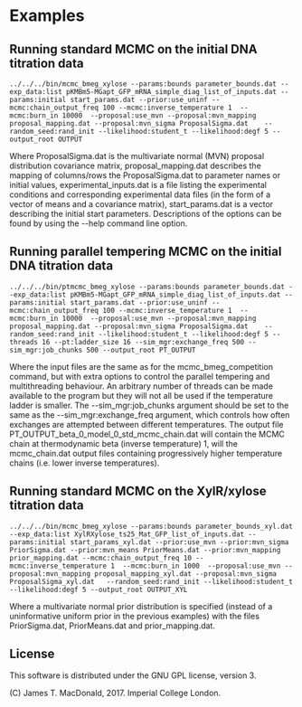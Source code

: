 # Examples


## Running standard MCMC on the initial DNA titration data


```
../../../bin/mcmc_bmeg_xylose --params:bounds parameter_bounds.dat --exp_data:list pKMBm5-MGapt_GFP_mRNA_simple_diag_list_of_inputs.dat --params:initial start_params.dat --prior:use_uninf --mcmc:chain_output_freq 100 --mcmc:inverse_temperature 1  --mcmc:burn_in 10000  --proposal:use_mvn --proposal:mvn_mapping proposal_mapping.dat --proposal:mvn_sigma ProposalSigma.dat    --random_seed:rand_init --likelihood:student_t --likelihood:degf 5 --output_root OUTPUT
```

Where ProposalSigma.dat is the multivariate normal (MVN) proposal distribution covariance matrix, proposal\_mapping.dat describes the mapping of columns/rows the ProposalSigma.dat to parameter names or initial values, experimental\_inputs.dat is a file listing the experimental conditions and corresponding experimental data files (in the form of a vector of means and a covariance matrix), start\_params.dat is a vector describing the initial start parameters. Descriptions of the options can be found by using the --help command line option.

## Running parallel tempering MCMC on the initial DNA titration data

```
../../../bin/ptmcmc_bmeg_xylose --params:bounds parameter_bounds.dat --exp_data:list pKMBm5-MGapt_GFP_mRNA_simple_diag_list_of_inputs.dat --params:initial start_params.dat --prior:use_uninf --mcmc:chain_output_freq 100 --mcmc:inverse_temperature 1  --mcmc:burn_in 10000  --proposal:use_mvn --proposal:mvn_mapping proposal_mapping.dat --proposal:mvn_sigma ProposalSigma.dat    --random_seed:rand_init --likelihood:student_t --likelihood:degf 5 --threads 16 --pt:ladder_size 16 --sim_mgr:exchange_freq 500 --sim_mgr:job_chunks 500 --output_root PT_OUTPUT
```

Where the input files are the same as for the mcmc\_bmeg\_competition command, but with extra options to control the parallel tempering and multithreading behaviour. An arbitrary number of threads can be made available to the program but they will not all be used if the temperature ladder is smaller. The --sim\_mgr:job\_chunks argument should be set to the same as the --sim\_mgr:exchange\_freq argument, which controls how often exchanges are attempted between different temperatures. The output file PT\_OUTPUT\_beta\_0\_model\_0\_std\_mcmc\_chain.dat will contain the MCMC chain at thermodynamic beta (inverse temperature) 1, will the mcmc\_chain.dat output files containing progressively higher temperature chains (i.e. lower inverse temperatures).

## Running standard MCMC on the XylR/xylose titration data

```
../../../bin/mcmc_bmeg_xylose --params:bounds parameter_bounds_xyl.dat --exp_data:list XylRXylose_ts25_Mat_GFP_list_of_inputs.dat --params:initial start_params_xyl.dat --prior:use_mvn --prior:mvn_sigma PriorSigma.dat --prior:mvn_means PriorMeans.dat --prior:mvn_mapping prior_mapping.dat --mcmc:chain_output_freq 10 --mcmc:inverse_temperature 1  --mcmc:burn_in 1000  --proposal:use_mvn --proposal:mvn_mapping proposal_mapping_xyl.dat --proposal:mvn_sigma ProposalSigma_xyl.dat   --random_seed:rand_init --likelihood:student_t --likelihood:degf 5 --output_root OUTPUT_XYL
```

Where a multivariate normal prior distribution is specified (instead of a uninformative uniform prior in the previous examples) with the files PriorSigma.dat, PriorMeans.dat and prior\_mapping.dat.

## License

This software is distributed under the GNU GPL license, version 3.

(C) James T. MacDonald, 2017. 
Imperial College London.


